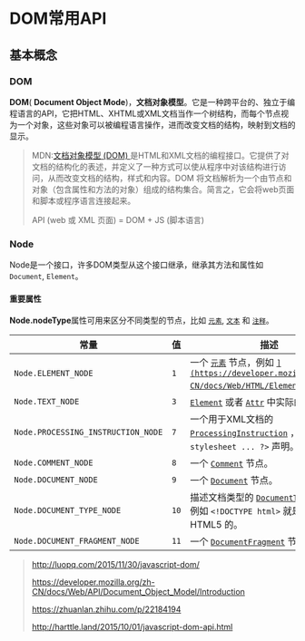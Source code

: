 # DOM常用API

## 基本概念

### DOM

**DOM**( **Document Object Mode**)，**文档对象模型**。它是一种跨平台的、独立于编程语言的API，它把HTML、XHTML或XML文档当作一个树结构，而每个节点视为一个对象，这些对象可以被编程语言操作，进而改变文档的结构，映射到文档的显示。

> MDN:[文档对象模型 (DOM) ](https://developer.mozilla.org/zh-CN/docs/Web/API/Document_Object_Model/Introduction)是HTML和XML文档的编程接口。它提供了对文档的结构化的表述，并定义了一种方式可以使从程序中对该结构进行访问，从而改变文档的结构，样式和内容。DOM 将文档解析为一个由节点和对象（包含属性和方法的对象）组成的结构集合。简言之，它会将web页面和脚本或程序语言连接起来。
>
> API (web 或 XML 页面) = DOM + JS (脚本语言)

### Node

Node是一个接口，许多DOM类型从这个接口继承，继承其方法和属性如`Document`, `Element`。

#### 重要属性

**Node.nodeType**属性可用来区分不同类型的节点，比如 [`元素`](https://developer.mozilla.org/zh-CN/docs/Web/API/Element), [`文本`](https://developer.mozilla.org/zh-CN/docs/Web/API/Text) 和 [`注释`](https://developer.mozilla.org/zh-CN/docs/Web/API/Comment)。

| 常量                                 | 值    | 描述                                       |
| ---------------------------------- | ---- | ---------------------------------------- |
| `Node.ELEMENT_NODE`                | `1`  | 一个 [`元素`](https://developer.mozilla.org/zh-CN/docs/Web/API/Element) 节点，例如 [``](https://developer.mozilla.org/zh-CN/docs/Web/HTML/Element/p) 和 [``](https://developer.mozilla.org/zh-CN/docs/Web/HTML/Element/div)。 |
| `Node.TEXT_NODE`                   | `3`  | [`Element`](https://developer.mozilla.org/zh-CN/docs/Web/API/Element) 或者 [`Attr`](https://developer.mozilla.org/zh-CN/docs/Web/API/Attr) 中实际的  [`文字`](https://developer.mozilla.org/zh-CN/docs/Web/API/Text) |
| `Node.PROCESSING_INSTRUCTION_NODE` | `7`  | 一个用于XML文档的 [`ProcessingInstruction`](https://developer.mozilla.org/zh-CN/docs/Web/API/ProcessingInstruction) ，例如 `<?xml-stylesheet ... ?>` 声明。 |
| `Node.COMMENT_NODE`                | `8`  | 一个 [`Comment`](https://developer.mozilla.org/zh-CN/docs/Web/API/Comment) 节点。 |
| `Node.DOCUMENT_NODE`               | `9`  | 一个 [`Document`](https://developer.mozilla.org/zh-CN/docs/Web/API/Document) 节点。 |
| `Node.DOCUMENT_TYPE_NODE`          | `10` | 描述文档类型的 [`DocumentType`](https://developer.mozilla.org/zh-CN/docs/Web/API/DocumentType) 节点。例如 `<!DOCTYPE html>`  就是用于 HTML5 的。 |
| `Node.DOCUMENT_FRAGMENT_NODE`      | `11` | 一个 [`DocumentFragment`](https://developer.mozilla.org/zh-CN/docs/Web/API/DocumentFragment) 节点 |



> http://luopq.com/2015/11/30/javascript-dom/
>
> https://developer.mozilla.org/zh-CN/docs/Web/API/Document_Object_Model/Introduction
>
> https://zhuanlan.zhihu.com/p/22184194
>
> http://harttle.land/2015/10/01/javascript-dom-api.html	